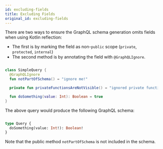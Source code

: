 ```yaml
---
id: excluding-fields
title: Excluding Fields
original_id: excluding-fields
---
```

There are two ways to ensure the GraphQL schema generation omits fields when using Kotlin reflection:

-   The first is by marking the field as non-`public` scope (`private`, `protected`, `internal`)
-   The second method is by annotating the field with `@GraphQLIgnore`.

```kotlin

class SimpleQuery {
  @GraphQLIgnore
  fun notPartOfSchema() = "ignore me!"

  private fun privateFunctionsAreNotVisible() = "ignored private function"

  fun doSomething(value: Int): Boolean = true
}

```

The above query would produce the following GraphQL schema:

```graphql

type Query {
  doSomething(value: Int!): Boolean!
}

```

Note that the public method `notPartOfSchema` is not included in the schema.
